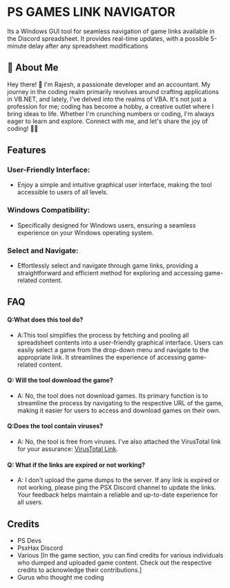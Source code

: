 
# PS GAMES LINK NAVIGATOR

Its a Windows GUI tool for seamless navigation of game links available in the Discord spreadsheet. It provides real-time updates, with a possible 5-minute delay after any spreadsheet modifications




## 🚀 About Me
Hey there! 👋 I'm Rajesh, a passionate developer and an accountant. My journey in the coding realm primarily revolves around crafting applications in VB.NET, and lately, I've delved into the realms of VBA. It's not just a profession for me; coding has become a hobby, a creative outlet where I bring ideas to life. Whether I'm crunching numbers or coding, I'm always eager to learn and explore. Connect with me, and let's share the joy of coding! 🚀✨


## Features

### User-Friendly Interface: 
- Enjoy a simple and intuitive graphical user interface, making the tool accessible to users of all levels.

### Windows Compatibility: 
- Specifically designed for Windows users, ensuring a seamless experience on your Windows operating system.

### Select and Navigate: 
- Effortlessly select and navigate through game links, providing a straightforward and efficient method for exploring and accessing game-related content.


## FAQ
#### Q:What does this tool do?
- A:This tool simplifies the process by fetching and pooling all spreadsheet contents into a user-friendly graphical interface. Users can easily select a game from the drop-down menu and navigate to the appropriate link. It streamlines the experience of accessing game-related content.

#### Q: Will the tool download the game?
- A: No, the tool does not download games. Its primary function is to streamline the process by navigating to the respective URL of the game, making it easier for users to access and download games on their own.

#### Q:Does the tool contain viruses?

- A: No, the tool is free from viruses. I've also attached the VirusTotal link for your assurance: [VirusTotal Link](https://www.virustotal.com/gui/file/95b9b421680135ad3f21a67774d7e22a90b455e5c2e329f6e51188083df9b7f3?nocache=1).

#### Q: What if the links are expired or not working?
- A: I don't upload the game dumps to the server. If any link is expired or not working, please ping the PSX Discord channel to update the links. Your feedback helps maintain a reliable and up-to-date experience for all users.




## Credits

- PS Devs
- PsxHax Discord
- Various [In the game section, you can find credits for various individuals who dumped and uploaded game content. Check out the respective credits to acknowledge their contributions.]
- Gurus who thought me coding




